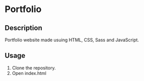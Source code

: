 # Portfolio

## Description

Portfolio website made usuing HTML, CSS, Sass and JavaScript.

## Usage

1. Clone the repository.
2. Open index.html
